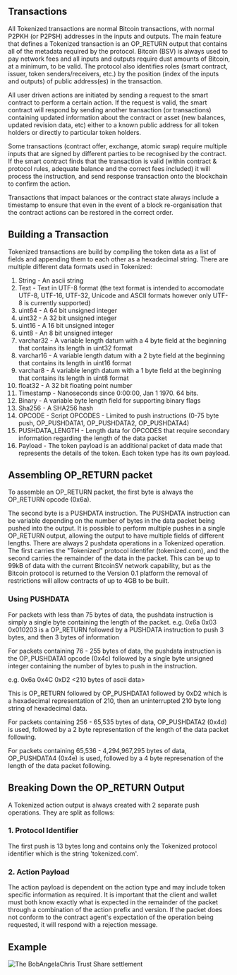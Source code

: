 ## Transactions

All Tokenized transactions are normal Bitcoin transactions, with normal P2PKH (or P2PSH) addresses in the inputs and outputs.  The main feature that defines a Tokenized transaction is an OP_RETURN output that contains all of the metadata required by the protocol. Bitcoin (BSV) is always used to pay network fees and all inputs and outputs require dust amounts of Bitcoin, at a minimum, to be valid.  The protocol also identifies roles (smart contract, issuer, token senders/receivers, etc.) by the position (index of the inputs and outputs) of public address(es) in the transaction.  




All user driven actions are initiated by sending a request to the smart contract to perform a certain action. If the request is valid, the smart contract will respond by sending another transaction (or transactions) containing updated information about the contract or asset (new balances, updated revision data, etc) either to a known public address for all token holders or directly to particular token holders.

Some transactions (contract offer, exchange, atomic swap) require multiple inputs that are signed by different parties to be recognised by the contract. If the smart contract finds that the transaction is valid (within contract & protocol rules, adequate balance and the correct fees included) it will process the instruction, and send response transaction onto the blockchain to confirm the action.

Transactions that impact balances or the contract state always include a timestamp to ensure that even in the event of a block re-organisation that the contract actions can be restored in the correct order.

## Building a Transaction

Tokenized transactions are build by compiling the token data as a list of fields and appending them to each other as a hexadecimal string. There are multiple different data formats used in Tokenized:

1. String - An ascii string
1. Text - Text in UTF-8 format (the text format is intended to accomodate UTF-8, UTF-16, UTF-32, Unicode and ASCII formats however only UTF-8 is currently supported)
1. uint64 - A 64 bit unsigned integer
1. uint32 - A 32 bit unsigned integer
1. uint16 - A 16 bit unsigned integer
1. uint8 - An 8 bit unsigned integer
1. varchar32 - A variable length datum with a 4 byte field at the beginning that contains its length in uint32 format
1. varchar16 - A variable length datum with a 2 byte field at the beginning that contains its length in uint16 format
1. varchar8 - A variable length datum with a 1 byte field at the beginning that contains its length in uint8 format
1. float32 - A 32 bit floating point number
1. Timestamp - Nanoseconds since 0:00:00, Jan 1 1970. 64 bits.
1. Binary - A variable byte length field for supporting binary flags
1. Sha256 - A SHA256 hash
1. OPCODE - Script OPCODES - Limited to push instructions (0-75 byte push, OP_PUSHDATA1, OP_PUSHDATA2, OP_PUSHDATA4)
1. PUSHDATA_LENGTH - Length data for OPCODES that require secondary information regarding the length of the data packet
1. Payload - The token payload is an additional packet of data made that represents the details of the token. Each token type has its own payload.

## Assembling OP_RETURN packet

To assemble an OP_RETURN packet, the first byte is always the OP_RETURN opcode (0x6a).

The second byte is a PUSHDATA instruction. The PUSHDATA instruction can be variable depending on the number of bytes in the data packet being pushed into the output. It is possible to perform multiple pushes in a single OP_RETURN output, allowing the output to have multiple fields of different lengths. There are always 2 pushdata operations in a Tokenized operation. The first carries the "Tokenized" protocol identifer (tokenized.com), and the second carries the remainder of the data in the packet. This can be up to 99kB of data with the current BitcoinSV network capability, but as the Bitcoin protocol is returned to the Version 0.1 platform the removal of restrictions will allow contracts of up to 4GB to be built.

### Using PUSHDATA

For packets with less than 75 bytes of data, the pushdata instruction is simply a single byte containing the length of the packet.
e.g. 0x6a 0x03 0x010203 is a OP_RETURN followed by a PUSHDATA instruction to push 3 bytes, and then 3 bytes of information

For packets containing 76 - 255 bytes of data, the pushdata instruction is the OP_PUSHDATA1 opcode (0x4c) followed by a single byte unsigned integer containing the number of bytes to push in the instruction.

e.g. 0x6a 0x4C 0xD2 <210 bytes of ascii data>

This is OP_RETURN followed by OP_PUSHDATA1 followed by 0xD2 which is a hexadecimal representation of 210, then an uninterrupted 210 byte long string of hexadecimal data.

For packets containing 256 - 65,535 bytes of data, OP_PUSHDATA2 (0x4d) is used, followed by a 2 byte representation of the length of the data packet following.

For packets containing 65,536 - 4,294,967,295 bytes of data, OP_PUSHDATA4 (0x4e) is used, followed by a 4 byte represenation of the length of the data packet following.

## Breaking Down the OP_RETURN Output

A Tokenized action output is always created with 2 separate push operations. They are split as follows:

### 1. Protocol Identifier

The first push is 13 bytes long and contains only the Tokenized protocol identifier which is the string 'tokenized.com'.

### 2. Action Payload

The action payload is dependent on the action type and may include token specific information as required. It is important that the client and wallet must both know exactly what is expected in the remainder of the packet through a combination of the action prefix and version. If the packet does not conform to the contract agent's expectation of the operation being requested, it will respond with a rejection message.

## Example

<img src="https://raw.githubusercontent.com/tokenized/docs/master/images/main-concepts-transaction-overview.svg?sanitize=true" alt="The BobAngelaChris Trust Share settlement" align="middle">
